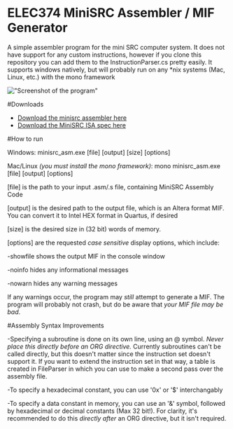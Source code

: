 # ELEC374 MiniSRC Assembler / MIF Generator

A simple assembler program for the mini SRC computer system. It does not have support for any custom instructions, however if you clone this repository you can add them to the InstructionParser.cs pretty easily. It supports windows natively, but will probably run on any *nix systems (Mac, Linux, etc.) with the mono framework

!["Screenshot of the program"](https://raw.githubusercontent.com/mitchellwaite/MiniSRC-Assembler/master/Screenshot.png)

#Downloads
* [Download the minisrc assembler here](https://github.com/mitchellwaite/MiniSRC-Assembler/raw/master/MiniSRC_ASM/MiniSRC_ASM_CMD/bin/Debug/minisrc_asm.exe)
* [Download the MiniSRC ISA spec here](https://github.com/mitchellwaite/MiniSRC-Assembler/raw/master/CPU_Spec.pdf)

#How to run

Windows: minisrc_asm.exe [file] [output] [size] [options]

Mac/Linux *(you must install the mono framework)*: mono minisrc_asm.exe [file] [output] [options]


[file] is the path to your input .asm/.s file, containing MiniSRC Assembly Code

[output] is the desired path to the output file, which is an Altera format MIF. You can convert it to Intel HEX format in Quartus, if desired

[size] is the desired size in (32 bit) words of memory.

[options] are the requested *case sensitive* display options, which include:

-showfile shows the output MIF in the console window

-noinfo hides any informational messages

-nowarn hides any warning messages

If any warnings occur, the program may *still* attempt to generate a MIF. The program will probably not crash, but do be aware that *your MIF file may be bad*.

#Assembly Syntax Improvements

-Specifying a subroutine is done on its own line, using an @ symbol. *Never place this directly before an ORG directive.* Currently subroutines can't be called directly, but this doesn't matter since the instruction set doesn't support it. If you want to extend the instruction set in that way, a table is created in FileParser in which you can use to make a second pass over the assembly file.

-To specify a hexadecimal constant, you can use '0x' or '$' interchangably

-To specify a data constant in memory, you can use an '&' symbol, followed by hexadecimal or decimal constants (Max 32 bit!). For clarity, it's recommended to do this *directly after* an ORG directive, but it isn't required.
